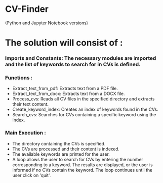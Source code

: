 # CV-Finder
(Python and Jupyter Notebook versions)

# The solution will consist of :
### Imports and Constants: The necessary modules are imported and the list of keywords to search for in CVs is defined.
### Functions :
- Extract_text_from_pdf: Extracts text from a PDF file.
- Extract_text_from_docx: Extracts text from a DOCX file.
- Process_cvs: Reads all CV files in the specified directory and extracts their text content.
- Create_keyword_index: Creates an index of keywords found in the CVs.
- Search_cvs: Searches for CVs containing a specific keyword using the index.

### Main Execution :
- The directory containing the CVs is specified.
- The CVs are processed and their content is indexed.
- The available keywords are printed for the user.
- A loop allows the user to search for CVs by entering the number corresponding to a keyword. The results are displayed, or the user is informed if no CVs contain the keyword. The loop continues until the user click on 'quit'.
